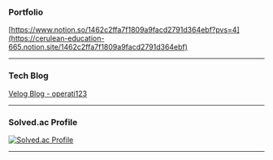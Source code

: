 ### Portfolio
[https://www.notion.so/1462c2ffa7f1809a9facd2791d364ebf?pvs=4](https://cerulean-education-665.notion.site/1462c2ffa7f1809a9facd2791d364ebf)

---

### Tech Blog 
[Velog Blog - operati123](https://velog.io/@operati123/posts)

---

### Solved.ac Profile

[![Solved.ac Profile](http://mazassumnida.wtf/api/v2/generate_badge?boj=operati)](https://solved.ac/profile/operati)

---


<!--
**jeongwwon/jeongwwon** is a ✨ _special_ ✨ repository because its `README.md` (this file) appears on your GitHub profile.

Here are some ideas to get you started:

- 🔭 I’m currently working on ...
- 🌱 I’m currently learning ...
- 👯 I’m looking to collaborate on ...
- 🤔 I’m looking for help with ...
- 💬 Ask me about ...
- 📫 How to reach me: ...
- 😄 Pronouns: ...
- ⚡ Fun fact: ...
-->
